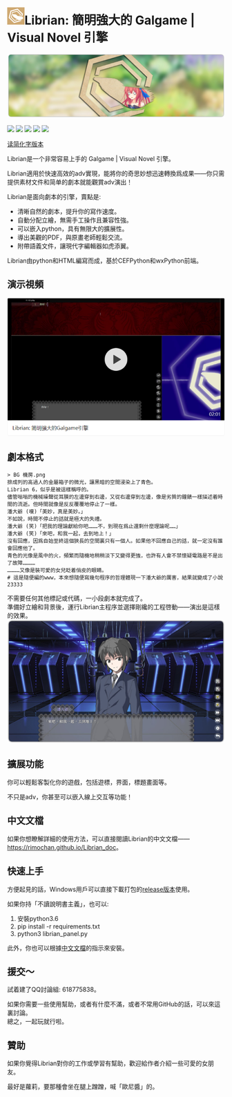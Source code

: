 # ![](./Librian本體/資源/Librian小.png)Librian: 簡明強大的 Galgame | Visual Novel 引擎

![Librian2.jpg](./文檔/Librian2.jpg)

[![](https://img.shields.io/github/stars/RimoChan/Librian.svg)](https://github.com/RimoChan/Librian/stargazers)
[![](https://img.shields.io/badge/platform-windows-blueviolet.svg)](https://en.wikipedia.org/wiki/Microsoft_Windows)
[![](https://img.shields.io/github/release/RimoChan/librian.svg)](https://github.com/RimoChan/Librian/releases)
[![](https://img.shields.io/github/downloads/RimoChan/librian/total.svg)](https://github.com/RimoChan/Librian/releases)
[![](https://img.shields.io/github/license/RimoChan/Librian.svg)](https://github.com/RimoChan/Librian/blob/master/LICENSE)

[读简化字版本](readme_chs.md)

Librian是一个非常容易上手的 Galgame | Visual Novel 引擎。   

Librian適用於快速高效的adv實現，能將你的奇思妙想迅速轉換爲成果——你只需提供素材文件和简单的劇本就能觀賞adv演出！

Librian是面向劇本的引擎，賣點是: 

-   清晰自然的劇本，提升你的寫作速度。
-   自動分配立繪，無需手工操作且兼容性強。
-   可以嵌入python，具有無限大的擴展性。
-   導出美觀的PDF，與原畫老師輕鬆交流。
-   附帶語義文件，讓現代字編輯器如虎添翼。

Librian由python和HTML編寫而成，基於CEFPython和wxPython前端。

## 演示視頻

[![視頻佔位](./文檔/視頻佔位.png)](https://www.zhihu.com/video/1075418256290131968)  

## 劇本格式

    > BG 機房.png
    排成列的高過人的金屬箱子的微光，讓黑暗的空間浸染上了青色。
    Librian 6，似乎是被這樣稱呼的。
    儘管嗡嗡的機械噪聲從耳膜的左邊穿到右邊，又從右邊穿到左邊，像是劣質的鐘錶一樣描述着時間的流逝。但時間就像是反反覆覆地停止了一樣。
    潘大爺 (嘆)「美妙，真是美妙。」
    不如說，時間不停止的話就是極大的失禮。
    潘大爺 (笑)「把我的理論獻給你吧………不，到現在爲止還剩什麼理論呢……」
    潘大爺 (笑)「來吧，和我一起，去到地上！」
    沒有回應，因爲自始至終這個狹長的空間裏只有一個人。如果他不回應自己的話，就一定沒有誰會回應他了。
    青色的光像是風中的火，頻繁而隨機地稍稍淡下又變得更強，也許有人會不禁懷疑電路是不是出了故障…………
    …………又像是裝可愛的女兒眨着俏皮的眼睛。
    # 這是隨便編的www，本來想隨便寫幾句程序的哲理體現一下潘大爺的厲害，結果就變成了小說23333

不需要任何其他標記或代碼，一小段劇本就完成了。  
準備好立繪和背景後，運行Librian主程序並選擇剛纔的工程啓動——演出是這樣的效果。  
![圖1](文檔/樣例_潘大爺.jpg)

## 擴展功能

你可以輕鬆客製化你的遊戲，包括遊標，界面，標題畫面等。

不只是adv，你甚至可以嵌入線上交互等功能！

## 中文文檔

如果你想瞭解詳細的使用方法，可以直接閱讀Librian的中文文檔——<https://rimochan.github.io/Librian_doc>。

## 快速上手

方便起見的話，Windows用戶可以直接下載打包的[release版本](https://github.com/RimoChan/Librian/releases)使用。

如果你持「不讀說明書主義」，也可以: 

1.  安裝python3.6
2.  pip install -r requirements.txt
3.  python3 librian_panel.py

此外，你也可以根據[中文文檔](https://rimochan.github.io/Librian_doc)的指示來安裝。

## 援交～

試着建了QQ討論組: 618775838。

如果你需要一些使用幫助，或者有什麼不滿，或者不常用GitHub的話，可以來這裏討論。  
總之，一起玩就行啦。

## 贊助

如果你覺得Librian對你的工作或學習有幫助，歡迎給作者介紹一些可愛的女朋友。

最好是蘿莉，要那種會坐在腿上蹭蹭，喊「歐尼醬」的。
